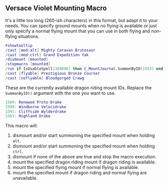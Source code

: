 ## Versace Violet Mounting Macro

It's a little too long (260-ish characters) in this format, but adapt it to your needs. You can specify ground mounts when no flying is available or just only specify a normal flying mount that you can use in both flying and non-flying situations.

```lua
#showtooltip
/cast [mod:alt] Mighty Caravan Brutosaur
/cast [mod:ctrl] Grand Expedition Yak
/dismount [mounted]
/stopmacro [mounted]
/run if IsUsableSpell(368896) then C_MountJournal.SummonByID(1563) end
/cast [flyable] Prestigious Bronze Courser
/cast [noflyable] Bloodgorged Crawg
 ```
 
 These are the currently available dragon riding mount IDs. Replace the `SummonByID()` argument with the one you want to use.
```lua
1589: Renewed Proto-Drake
1590: Windborne Velocidrake
1591: Cliffside Wylderdrake
1563: Highland Drake
```

This macro will:
1. dismount and/or start summoning the specified mount when holding `alt`.
2. dismount and/or start summoning the specified mount when holding `ctrl`.
3. dismount if none of the above are true and stop the macro execution.
4. mount the specified dragon riding mount if dragon riding is available.
5. mount the specified flying mount if normal flying is available.
6. mount the specified mount if dragon riding and normal flying are unavailable.
